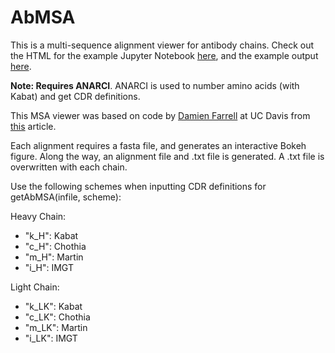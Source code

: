 # AbMSA
This is a multi-sequence alignment viewer for antibody chains. Check out the HTML for the example Jupyter Notebook [here](http://htmlpreview.github.io/?https://github.com/gracejacobson/AbMSA/blob/main/PD-L1%20example.html), and the example output [here](http://htmlpreview.github.io/?https://github.com/gracejacobson/AbMSA/blob/main/example/Example%20PD-L1%20Antibody%20Alignment.html). 

**Note: Requires ANARCI**. ANARCI is used to number amino acids (with Kabat) and get CDR definitions. 

This MSA viewer was based on code by [Damien Farrell](https://github.com/dmnfarrell) at UC Davis from [this](https://dmnfarrell.github.io/bioinformatics/bokeh-sequence-aligner) article. 

Each alignment requires a fasta file, and generates an interactive Bokeh figure. Along the way, an alignment file and .txt file is generated. A .txt file is overwritten with each chain.

Use the following schemes when inputting CDR definitions for getAbMSA(infile, scheme): 

Heavy Chain:
- "k_H": Kabat 
- "c_H": Chothia 
- "m_H": Martin 
- "i_H": IMGT 

Light Chain:
- "k_LK": Kabat
- "c_LK": Chothia
- "m_LK": Martin
- "i_LK": IMGT
